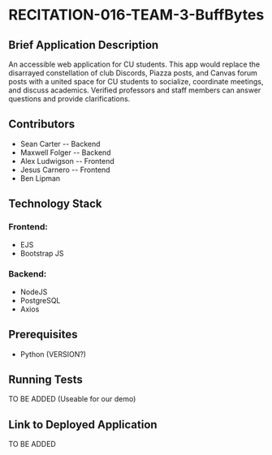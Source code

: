 # RECITATION-016-TEAM-3-BuffBytes

## Brief Application Description

An accessible web application for CU students. This app would replace the disarrayed constellation of club Discords, Piazza posts, and Canvas forum posts with a united space for CU students to socialize, coordinate meetings, and discuss academics. Verified professors and staff members can answer questions and provide clarifications.

## Contributors

* Sean Carter -- Backend
* Maxwell Folger -- Backend
* Alex Ludwigson -- Frontend
* Jesus Carnero -- Frontend
* Ben Lipman

## Technology Stack

### Frontend:

* EJS
* Bootstrap JS

### Backend:

* NodeJS
* PostgreSQL
* Axios

## Prerequisites

* Python (VERSION?)

## Running Tests

TO BE ADDED (Useable for our demo)

## Link to Deployed Application

TO BE ADDED